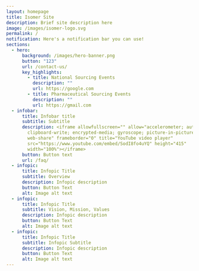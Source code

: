 ```yaml
---
layout: homepage
title: Isomer Site
description: Brief site description here
image: /images/isomer-logo.svg
permalink: /
notification: Here's a notification bar you can use!
sections:
  - hero:
      background: /images/hero-banner.png
      button: "123"
      url: /contact-us/
      key_highlights:
        - title: National Sourcing Events
          description: ""
          url: https://google.com
        - title: Pharmaceutical Sourcing Events
          description: ""
          url: https://gmail.com
  - infobar:
      title: Infobar title
      subtitle: Subtitle
      description: <iframe allowfullscreen="" allow="accelerometer; autoplay;
        clipboard-write; encrypted-media; gyroscope; picture-in-picture;
        web-share" frameborder="0" title="YouTube video player"
        src="https://www.youtube.com/embed/SodI8fo4uYQ" height="415"
        width="100%"></iframe>
      button: Button text
      url: /faq/
  - infopic:
      title: Infopic Title
      subtitle: Overview
      description: Infopic description
      button: Button Text
      alt: Image alt text
  - infopic:
      title: Infopic Title
      subtitle: Vision, Mission, Values
      description: Infopic description
      button: Button Text
      alt: Image alt text
  - infopic:
      title: Infopic Title
      subtitle: Infopic Subtitle
      description: Infopic description
      button: Button Text
      alt: Image alt text
---
```

